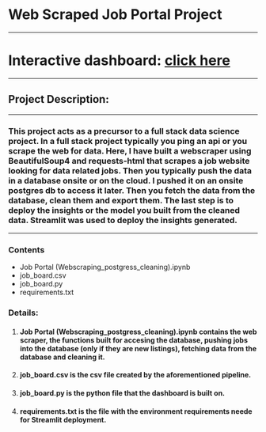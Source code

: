 # Web Scraped Job Portal Project
---
# Interactive dashboard: [click here]([https://asteriosds-ml-portfolio-web-scraped-job-portaljob-board-p2x3xc.streamlit.app/?fbclid=IwAR3ckIlzF0Ofwew8Q9GFKAwacgb0Mvsw6wa-pYDOtF_gfoen9-WUdr9sy5I](https://asteriosds-web-scraped-job-board-job-board-h41of5.streamlit.app/))
---
## Project Description:
---
### This project acts as a precursor to a full stack data science project. In a full stack project typically you ping an api or you scrape the web for data. Here, I have built a webscraper using BeautifulSoup4 and requests-html that scrapes a job website looking for data related jobs. Then you typically push the data in a database onsite or on the cloud. I pushed it on an onsite postgres db to access it later. Then you fetch the data from the database, clean them and export them. The last step is to deploy the insights or the model you built from the cleaned data. Streamlit was used to deploy the insights generated.

---
### Contents

- Job Portal (Webscraping_postgress_cleaning).ipynb
- job_board.csv
- job_board.py
- requirements.txt

### Details:
1. #### **Job Portal (Webscraping_postgress_cleaning).ipynb** contains the web scraper, the functions built for accesing the database, pushing jobs into the database (only if they are new listings), fetching data from the database and cleaning it.
2. #### **job_board.csv** is the csv file created by the aforementioned pipeline.
3. #### **job_board.py** is the python file that the dashboard is built on.
4. #### **requirements.txt** is the file with the environment requirements neede for Streamlit deployment.
